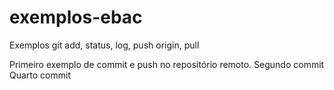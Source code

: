 # exemplos-ebac
Exemplos git add, status, log, push origin, pull

Primeiro exemplo de commit e push no repositório remoto.
Segundo commit    
Quarto commit
